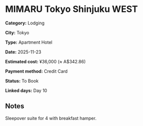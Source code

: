 # MIMARU Tokyo Shinjuku WEST

**Category:** Lodging

**City:** Tokyo

**Type:** Apartment Hotel

**Date:** 2025-11-23

**Estimated cost:** ¥36,000 (≈ A$342.86)

**Payment method:** Credit Card

**Status:** To Book

**Linked days:** Day 10

## Notes
Sleepover suite for 4 with breakfast hamper.
